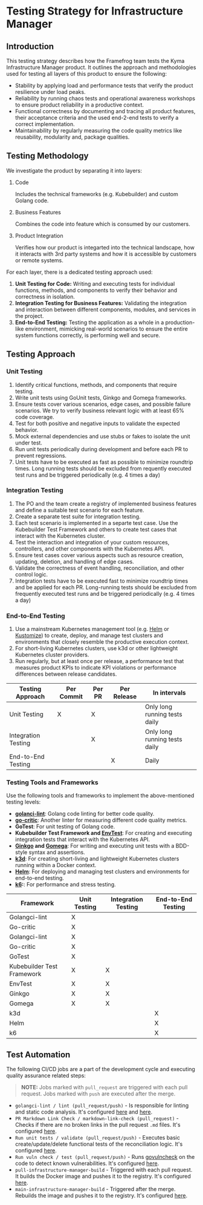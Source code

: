 # Testing Strategy for Infrastructure Manager

## Introduction
This testing strategy describes how the Framefrog team tests the Kyma Infrastructure Manager product. It outlines the approach and methodologies used for testing all layers of this product to ensure the following:

* Stability by applying load and performance tests that verify the product resilience under load peaks.
* Reliability by running chaos tests and operational awareness workshops to ensure product reliability in a productive context.
* Functional correctness by documenting and tracing all product features, their acceptance criteria and the used end-2-end tests to verify a correct implementation.
* Maintainability by regularly measuring the code quality metrics like reusability, modularity and, package qualities.


## Testing Methodology

We investigate the product by separating it into layers:

1. Code

    Includes the technical frameworks (e.g. Kubebuilder) and custom Golang code.

2. Business Features

    Combines the code into feature which is consumed by our customers.

3. Product Integration

    Verifies how our product is integarted into the technical landscape, how it interacts with 3rd party systems and how it is accessible by customers or remote systems.
 
For each layer, there is a dedicated testing approach used:

1. **Unit Testing for Code:** Writing and executing tests for individual functions, methods, and components to verify their behavior and correctness in isolation.
2. **Integration Testing for Business Features:** Validating the integration and interaction between different components, modules, and services in the project.
3. **End-to-End Testing:** Testing the application as a whole in a production-like environment, mimicking real-world scenarios to ensure the entire system functions correctly, is performing well and secure.


## Testing Approach

### Unit Testing
1. Identify critical functions, methods, and components that require testing.
2. Write unit tests using GoUnit tests, Ginkgo and Gomega frameworks.
3. Ensure tests cover various scenarios, edge cases, and possible failure scenarios. We try to verify business relevant logic with at least 65% code coverage.
4. Test for both positive and negative inputs to validate the expected behavior.
5. Mock external dependencies and use stubs or fakes to isolate the unit under test.
6. Run unit tests periodically during development and before each PR to prevent regressions.
7. Unit tests have to be executed as fast as possible to minimize roundtrip times. Long running tests should be excluded from requently executed test runs and be triggered periodically (e.g. 4 times a day)

### Integration Testing
1. The PO and the team create a registry of implemented business features and define a suitable test scenario for each feature.
2. Create a separate test suite for integration testing.
3. Each test scenario is implemented in a separte test case. Use the Kubebuilder Test Framework and others to create test cases that interact with the Kubernetes cluster.  
4. Test the interaction and integration of your custom resources, controllers, and other components with the Kubernetes API.
5. Ensure test cases cover various aspects such as resource creation, updating, deletion, and handling of edge cases.
6. Validate the correctness of event handling, reconciliation, and other control logic.
7. Integration tests have to be executed fast to minimize roundtrip times and be applied for each PR. Long-running tests should be excluded from frequently executed test runs and be triggered periodically (e.g. 4 times a day)

### End-to-End Testing
1. Use a mainstream Kubernetes management tool (e.g. [Helm](https://helm.sh/) or [Kustomize](https://kustomize.io/)) to create, deploy, and manage test clusters and environments that closely resemble the productive execution context.
2. For short-living Kubernetes clusters, use k3d or other lightweight Kubernetes cluster providers.
3. Run regularly, but at least once per release, a performance test that measures product KPIs to indicate KPI violations or performance differences between release candidates.

|Testing Approach|Per Commit|Per PR|Per Release|In intervals|
|--|--|--|--|--|
|Unit Testing|X|X||Only long running tests daily|
|Integration Testing||X||Only long running tests daily|
|End-to-End Testing|||X|Daily|

### Testing Tools and Frameworks
Use the following tools and frameworks to implement the above-mentioned testing levels:

- **[golanci-lint](https://github.com/golangci/golangci-lint)**: Golang code linting for better code quality.
- **[go-critic](https://github.com/go-critic/go-critic)**: Another linter for measuring different code quality metrics.
- **GoTest**: For unit testing of Golang code.
- **Kubebuilder Test Framework and [EnvTest](https://book.kubebuilder.io/reference/envtest.html)**: For creating and executing integration tests that interact with the Kubernetes API.
- **[Ginkgo](https://github.com/onsi/ginkgo) and [Gomega](https://github.com/onsi/gomega)**: For writing and executing unit tests with a BDD-style syntax and assertions.
- **[k3d](https://k3d.io/)**: For creating short-living and lightweight Kubernetes clusters running within a Docker context.
- **[Helm](https://helm.sh/)**: For deploying and managing test clusters and environments for end-to-end testing.
- **[k6](https://k6.io/):**: For performance and stress testing.

|Framework|Unit Testing|Integration Testing|End-to-End Testing|
|--|--|--|--|
|Golangci-lint| X |  |  |
|Go-critic| X |  |  |
|Golangci-lint| X | | |
|Go-critic| X | | |
|GoTest| X |  |  |
|Kubebuilder Test Framework| X | X | |
|EnvTest| X | X |  |
|Ginkgo| X | X |  |
|Gomega| X | X |  |
|k3d|  |  | X |
|Helm|  |  | X |
|k6|  |  | X |


## Test Automation

The following CI/CD jobs are a part of the development cycle and executing quality assurance related steps:

> **NOTE:** Jobs marked with `pull_request` are triggered with each pull request. Jobs marked with `push` are executed after the merge.

- `golangci-lint / lint (pull_request/push)` - Is responsible for linting and static code analysis. It's configured [here](https://github.com/kyma-project/infrastructure-manager/blob/main/.golangci.yaml) and [here](https://github.com/kyma-project/infrastructure-manager/blob/main/.github/workflows/golangci-lint.yaml).
- `PR Markdown Link Check / markdown-link-check (pull_request)` - Checks if there are no broken links in the pull request `.md` files. It's configured [here](https://github.com/kyma-project/infrastructure-manager/blob/main/mlc.config.json).
- `Run unit tests / validate (pull_request/push)` - Executes basic create/update/delete functional tests of the reconciliation logic. It's configured [here](https://github.com/kyma-project/infrastructure-manager/blob/main/.github/workflows/run-tests.yaml).
- `Run vuln check / test (pull_request/push)` - Runs [govulncheck](https://pkg.go.dev/golang.org/x/vuln/cmd/govulncheck) on the code to detect known vulnerabilities. It's configured [here](https://github.com/kyma-project/infrastructure-manager/blob/main/.github/workflows/run-vuln-check.yaml).
- `pull-infrastructure-manager-build` - Triggered with each pull request. It builds the Docker image and pushes it to the registry. It's configured [here](https://github.com/kyma-project/test-infra/blob/a3c2a07da4ba42e468f69cf42f1960d7bfcc3fff/prow/jobs/kyma-project/infrastructure-manager/infrastructure-manager.yaml).	
- `main-infrastructure-manager-build` - Triggered after the merge. Rebuilds the image and pushes it to the registry. It's configured [here](https://github.com/kyma-project/test-infra/blob/a3c2a07da4ba42e468f69cf42f1960d7bfcc3fff/prow/jobs/kyma-project/infrastructure-manager/infrastructure-manager.yaml).